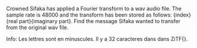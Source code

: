 Crowned Sifaka has applied a Fourier transform to a wav audio file. The sample rate is 48000 and the transform has been stored as follows: {index}{real part}{imaginary part}. Find the message Sifaka wanted to transfer from the original wav file.

Info: Les lettres sont en minuscules. Il y a 32 caracteres dans dans ZiTF{}.
